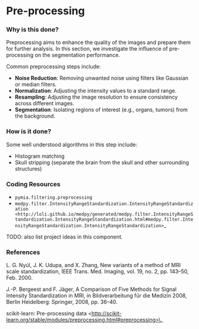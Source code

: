 # Pre-processing

### Why is this done?

Preprocessing aims to enhance the quality of the images and prepare them for further analysis. In this section, we investigate the influence of pre-processing on the segmentation performance.

Common preprocessing steps include:

* **Noise Reduction**: Removing unwanted noise using filters like Gaussian or median filters.
* **Normalization**: Adjusting the intensity values to a standard range.
* **Resampling**: Adjusting the image resolution to ensure consistency across different images.
* **Segmentation**: Isolating regions of interest (e.g., organs, tumors) from the background.

### How is it done?

Some well understood algorithms in this step include:&#x20;

* Histogram matching
* Skull stripping (separate the brain from the skull and other surrounding structures)

###

### Coding Resources

* `pymia.filtering.preprocessing`
* `medpy.filter.IntensityRangeStandardization.IntensityRangeStandardization <http://loli.github.io/medpy/generated/medpy.filter.IntensityRangeStandardization.IntensityRangeStandardization.html#medpy.filter.IntensityRangeStandardization.IntensityRangeStandardization>`\_



TODO: also list project ideas in this component.

### References

L. G. Nyúl, J. K. Udupa, and X. Zhang, New variants of a method of MRI scale standardization, IEEE Trans. Med. Imaging, vol. 19, no. 2, pp. 143–50, Feb. 2000.

J.-P. Bergeest and F. Jäger, A Comparison of Five Methods for Signal Intensity Standardization in MRI, in Bildverarbeitung für die Medizin 2008, Berlin Heidelberg: Springer, 2008, pp. 36–40.

scikit-learn: Pre-processing data \<http://scikit-learn.org/stable/modules/preprocessing.html#preprocessing>\_
